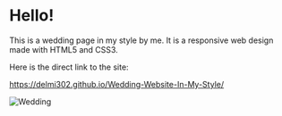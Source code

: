 # Hello!

This is a wedding page in my style by me. It is a responsive web design made with HTML5 and CSS3.

Here is the direct link to the site:

https://delmi302.github.io/Wedding-Website-In-My-Style/

<img src="https://github.com/delmi302/wedding/blob/master/Assets/z2YdJWr.jpg" alt="Wedding">
